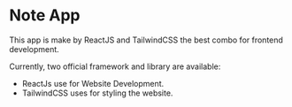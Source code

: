 # Note App

This app is make by ReactJS and TailwindCSS the best combo for frontend development.

Currently, two official framework and library are available:

- ReactJs use for Website Development.
- TailwindCSS uses for styling the website.
